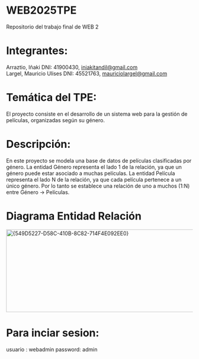# WEB2025TPE

Repositorio del trabajo final de WEB 2

# Integrantes:

Arraztio, Iñaki  DNI: 41900430, iniakitandil@gmail.com   
Largel, Mauricio Ulises DNI: 45521763, mauriciolargel@gmail.com

# Temática del TPE:

El proyecto consiste en el desarrollo de un sistema web para la gestión de películas, organizadas según su género.

# Descripción:

En este proyecto se modela una base de datos de películas clasificadas por género.
La entidad Género representa el lado 1 de la relación, ya que un género puede estar asociado a muchas películas.
La entidad Película representa el lado N de la relación, ya que cada película pertenece a un único género.
Por lo tanto se establece una relación de uno a muchos (1:N) entre Género → Películas.

# Diagrama Entidad Relación 

<img width="573" height="223" alt="{549D5227-D58C-410B-8C82-714F4E092EE0}" src="https://github.com/user-attachments/assets/77fbea8b-1454-4e12-ad0a-0b623e75ce23" />

# Para inciar sesion: 
usuario : webadmin
password: admin
